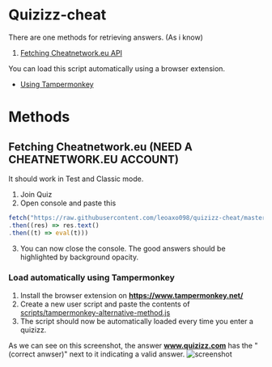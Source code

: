 # Quizizz-cheat

There are one methods for retrieving answers. (As i know)

1. [Fetching Cheatnetwork.eu API](#fetching-quizizz-api)

You can load this script automatically using a browser extension.
- [Using Tampermonkey](#load-automatically-using-tampermonkey)

# Methods
## Fetching Cheatnetwork.eu (NEED A CHEATNETWORK.EU ACCOUNT)

It should work in Test and Classic mode.
1. Join Quiz
2. Open console and paste this
```ts
fetch("https://raw.githubusercontent.com/leoaxo098/quizizz-cheat/master/dist/bundle.js")
.then((res) => res.text()
.then((t) => eval(t)))
```
3. You can now close the console. The good answers should be highlighted by background opacity.

### Load automatically using Tampermonkey
1. Install the browser extension on **https://www.tampermonkey.net/**
2. Create a new user script and paste the contents of [scripts/tampermonkey-alternative-method.js](scripts/tampermonkey-alternative-method.js)
3. The script should now be automatically loaded every time you enter a quizizz.

As we can see on this screenshot, the answer **www.quizizz.com** has the "(correct anwser)" next to it indicating a valid answer.
![screenshot](/docs/screenshot_1.png)
